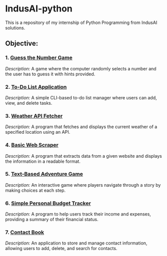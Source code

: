 # IndusAI-python
This is a repository of my internship of Python Programming from IndusAI solutions.

## Objective:

### 1. [Guess the Number Game](https://github.com/AtulPatel5670/IndusAI-python/blob/main/objective1GuessTheNoGame.py)

  _Description:_ A game where the computer randomly selects a number and the user has to guess it with hints provided.

### 2. [To-Do List Application](https://github.com/AtulPatel5670/IndusAI-python/blob/main/objective2ToDoListApplication.py)

  _Description:_ A simple CLI-based to-do list manager where users can add, view, and delete tasks.

### 3. [Weather API Fetcher](https://github.com/AtulPatel5670/IndusAI-python/blob/main/objective3WeatherAPIfetcher.py)

  _Description:_ A program that fetches and displays the current weather of a specified location using an API.

### 4. [Basic Web Scraper](https://github.com/AtulPatel5670/IndusAI-python/blob/main/objective4BasicWebScraper.py)

  _Description:_ A program that extracts data from a given website and displays the information in a readable format.

### 5. [Text-Based Adventure Game](https://github.com/AtulPatel5670/IndusAI-python/blob/main/objective5TextBasedAdventureGame.py)

  _Description:_ An interactive game where players navigate through a story by making choices at each step.

### 6. [Simple Personal Budget Tracker](https://github.com/AtulPatel5670/IndusAI-python/blob/main/objective6SimplePersonalBudgetTracker.py)

  _Description:_ A program to help users track their income and expenses, providing a summary of their financial status.

### 7. [Contact Book](https://github.com/AtulPatel5670/IndusAI-python/blob/main/objective7ContactBook.py)

  _Description:_ An application to store and manage contact information, allowing users to add, delete, and search for contacts.
